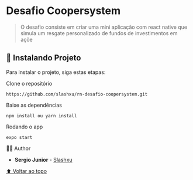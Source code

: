 # Desafio Coopersystem


> O desafio consiste em criar uma mini aplicação com react native que simula um resgate personalizado de fundos de investimentos em açõe

## 🚀 Instalando Projeto

Para instalar o projeto, siga estas etapas:

Clone o repositório

```
https://github.com/slashxu/rn-desafio-coopersystem.git
```

Baixe as dependências

```
npm install ou yarn install
```

Rodando o app

```
expo start
```

🙋‍♂️ Author

- **Sergio Junior** - [Slashxu](https://github.com/slashxu)

[⬆ Voltar ao topo](#Desafio-Coopersystem)<br>